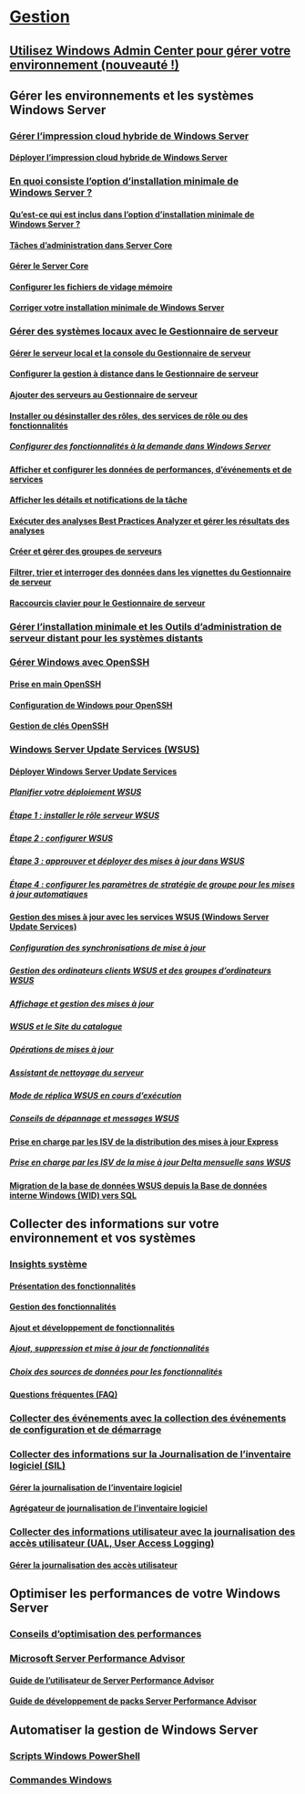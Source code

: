 # [Gestion](manage-windows-server.md)
## [Utilisez Windows Admin Center pour gérer votre environnement (nouveauté !)](../manage/windows-admin-center/overview.md)
## Gérer les environnements et les systèmes Windows Server
### [Gérer l’impression cloud hybride de Windows Server](hybrid-cloud-print/hybrid-cloud-print-overview.md)
#### [Déployer l’impression cloud hybride de Windows Server](hybrid-cloud-print/hybrid-cloud-print-deploy.md)
### [En quoi consiste l’option d’installation minimale de Windows Server ?](server-core/what-is-server-core.md)
#### [Qu’est-ce qui est inclus dans l’option d’installation minimale de Windows Server ?](server-core/server-core-roles-and-services.md)
#### [Tâches d’administration dans Server Core](server-core/server-core-administer.md)
#### [Gérer le Server Core](server-core/server-core-manage.md)
#### [Configurer les fichiers de vidage mémoire](server-core/server-core-memory-dump.md)
#### [Corriger votre installation minimale de Windows Server](server-core/server-core-servicing.md)
### [Gérer des systèmes locaux avec le Gestionnaire de serveur](server-manager/server-manager.md)
#### [Gérer le serveur local et la console du Gestionnaire de serveur](server-manager/manage-the-local-server-and-the-server-manager-console.md)
#### [Configurer la gestion à distance dans le Gestionnaire de serveur](server-manager/configure-remote-management-in-server-manager.md)
#### [Ajouter des serveurs au Gestionnaire de serveur](server-manager/add-servers-to-server-manager.md)
#### [Installer ou désinstaller des rôles, des services de rôle ou des fonctionnalités](server-manager/install-or-uninstall-roles-role-services-or-features.md)
##### [Configurer des fonctionnalités à la demande dans Windows Server](server-manager/configure-features-on-demand-in-windows-server.md)
#### [Afficher et configurer les données de performances, d’événements et de services](server-manager/view-and-configure-performance-event-and-service-data.md)
#### [Afficher les détails et notifications de la tâche](server-manager/view-task-details-and-notifications.md)
#### [Exécuter des analyses Best Practices Analyzer et gérer les résultats des analyses](server-manager/run-best-practices-analyzer-scans-and-manage-scan-results.md)
#### [Créer et gérer des groupes de serveurs](server-manager/create-and-manage-server-groups.md)
#### [Filtrer, trier et interroger des données dans les vignettes du Gestionnaire de serveur](server-manager/filter-sort-and-query-data-in-server-manager-tiles.md)
#### [Raccourcis clavier pour le Gestionnaire de serveur](server-manager/keyboard-shortcuts-for-server-manager.md)
### [Gérer l’installation minimale et les Outils d’administration de serveur distant pour les systèmes distants](../remote/remote-server-administration-tools.md)
### [Gérer Windows avec OpenSSH](OpenSSH/OpenSSH_Overview.md)
#### [Prise en main OpenSSH](OpenSSH/OpenSSH_Install_FirstUse.md)
#### [Configuration de Windows pour OpenSSH](OpenSSH/OpenSSH_Server_Configuration.md)
#### [Gestion de clés OpenSSH](OpenSSH/OpenSSH_KeyManagement.md)
### [Windows Server Update Services (WSUS)](windows-server-update-services/get-started/windows-server-update-services-wsus.md)
#### [Déployer Windows Server Update Services](windows-server-update-services/deploy/deploy-windows-server-update-services.md)
##### [Planifier votre déploiement WSUS](windows-server-update-services/plan/plan-your-wsus-deployment.md)
##### [Étape 1 : installer le rôle serveur WSUS](windows-server-update-services/deploy/1-install-the-wsus-server-role.md)
##### [Étape 2 : configurer WSUS](windows-server-update-services/deploy/2-configure-wsus.md)
##### [Étape 3 : approuver et déployer des mises à jour dans WSUS](windows-server-update-services/deploy/3-approve-and-deploy-updates-in-wsus.md)
##### [Étape 4 : configurer les paramètres de stratégie de groupe pour les mises à jour automatiques](windows-server-update-services/deploy/4-configure-group-policy-settings-for-automatic-updates.md)
#### [Gestion des mises à jour avec les services WSUS (Windows Server Update Services)](windows-server-update-services/manage/update-management-with-windows-server-update-services.md)
##### [Configuration des synchronisations de mise à jour](windows-server-update-services/manage/setting-up-update-synchronizations.md)
##### [Gestion des ordinateurs clients WSUS et des groupes d’ordinateurs WSUS](windows-server-update-services/manage/managing-wsus-client-computers-and-wsus-computer-groups.md)
##### [Affichage et gestion des mises à jour](windows-server-update-services/manage/viewing-and-managing-updates.md)
##### [WSUS et le Site du catalogue](windows-server-update-services/manage/wsus-and-the-catalog-site.md)
##### [Opérations de mises à jour](windows-server-update-services/manage/updates-operations.md)
##### [Assistant de nettoyage du serveur](windows-server-update-services/manage/the-server-cleanup-wizard.md)
##### [Mode de réplica WSUS en cours d’exécution](windows-server-update-services/manage/running-wsus-replica-mode.md)
##### [Conseils de dépannage et messages WSUS](windows-server-update-services/manage/wsus-messages-and-troubleshooting-tips.md)
#### [Prise en charge par les ISV de la distribution des mises à jour Express](windows-server-update-services/deploy/express-update-delivery-isv-support.md)
##### [Prise en charge par les ISV de la mise à jour Delta mensuelle sans WSUS](windows-server-update-services/deploy/monthly-delta-update-isv-support-without-WSUS.md)
#### [Migration de la base de données WSUS depuis la Base de données interne Windows (WID) vers SQL](windows-server-update-services/manage/wid-to-sql-migration.md)

## Collecter des informations sur votre environnement et vos systèmes
### [Insights système](..\manage\system-insights\overview.md)
#### [Présentation des fonctionnalités](..\manage\system-insights\understanding-capabilities.md)
#### [Gestion des fonctionnalités](..\manage\system-insights\managing-capabilities.md)
#### [Ajout et développement de fonctionnalités](..\manage\system-insights\adding-and-developing-capabilities.md)
##### [Ajout, suppression et mise à jour de fonctionnalités](..\manage\system-insights\add-remove-update-capabilities.md)
##### [Choix des sources de données pour les fonctionnalités](..\manage\system-insights\data-sources.md)
#### [Questions fréquentes (FAQ)](..\manage\system-insights\faq.md)
### [Collecter des événements avec la collection des événements de configuration et de démarrage](Get-started-with-Setup-and-Boot-Event-Collection.md)
### [Collecter des informations sur la Journalisation de l’inventaire logiciel (SIL)](software-inventory-logging/get-started-with-software-inventory-logging.md)
#### [Gérer la journalisation de l’inventaire logiciel](software-inventory-logging/manage-software-inventory-logging.md)
#### [Agrégateur de journalisation de l’inventaire logiciel](software-inventory-logging/software-inventory-logging-aggregator.md)
### [Collecter des informations utilisateur avec la journalisation des accès utilisateur (UAL, User Access Logging)](user-access-logging/get-started-with-user-access-logging.md)
#### [Gérer la journalisation des accès utilisateur](user-access-logging/manage-user-access-logging.md)

## Optimiser les performances de votre Windows Server
### [Conseils d’optimisation des performances](performance-tuning/index.md) 
### [Microsoft Server Performance Advisor](server-performance-advisor/microsoft-server-performance-advisor.md)
#### [Guide de l’utilisateur de Server Performance Advisor](server-performance-advisor/server-performance-advisor-users-guide.md)
#### [Guide de développement de packs Server Performance Advisor](server-performance-advisor/server-performance-advisor-pack-development-guide.md)

## Automatiser la gestion de Windows Server
### [Scripts Windows PowerShell](/powershell/scripting/powershell-scripting?view=powershell-5.1)
### [Commandes Windows](windows-commands/windows-commands.md)
